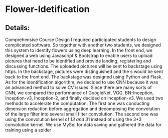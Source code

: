# Flower-Idetification
## Details:
Comprehensive Course Design I required participated students to design complicated software. So together with another two students, we designed this system to identify flowers using deep learning. In the front end, we designed a web using Javascript & Bootstrap to enable users to upload pictures that need to be identified and provide landing, registering and discussing functions. The uploaded pictures will be sent to backstage using https. In the backstage, pictures were distinguished and the 
s would be sent back to the front end. The backstage was designed using Python and Flask. As for the identification algorithm, we decided to use CNN because it was an advanced method to solve CV issues. Since there are many sorts of CNN, we compared the performance of GoogleNet, VGG, BN-Inception, Inception-v3, Inception-2, and finally decided on Inception-v3. We used two methods to accelerate the computation. The first one was conducting dimension reduction before aggregation and decomposing the convolution of the large filter into several small filter convolution. The second one was using the convolution kernel of 1*3 and 3*1 instead of using the 3*3 convolution kernel. We use MySql for data saving and gathered the data for training using a spider
